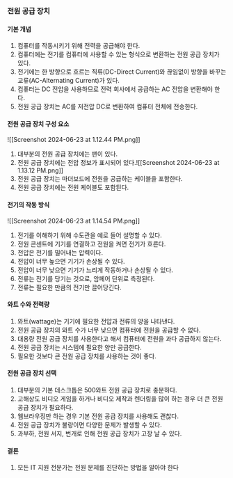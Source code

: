 
### 전원 공급 장치 

#### 기본 개념
1. 컴퓨터를 작동시키기 위해 전력을 공급해야 한다.
2. 컴퓨터에는 전기를 컴퓨터에 사용할 수 있는 형식으로 변환하는 전원 공급 장치가 있다.
3. 전기에는 한 방향으로 흐르는 직류(DC-Direct Current)와 끊임없이 방향을 바꾸는 교류(AC-Alternating Current)가 있다.
4. 컴퓨터는 DC 전압을 사용하므로 전력 회사에서 공급하는 AC 전압을 변환해야 한다.
5. 전원 공급 장치는 AC를 저전압 DC로 변환하여 컴퓨터 전체에 전송한다.

#### 전원 공급 장치 구성 요소
![[Screenshot 2024-06-23 at 1.12.44 PM.png]]
1. 대부분의 전원 공급 장치에는 팬이 있다.
2. 전원 공급 장치에는 전압 정보가 표시되어 있다.![[Screenshot 2024-06-23 at 1.13.12 PM.png]]
3. 전원 공급 장치는 마더보드에 전원을 공급하는 케이블을 포함한다.
4. 전원 공급 장치에는 전원 케이블도 포함된다.

#### 전기의 작동 방식
![[Screenshot 2024-06-23 at 1.14.54 PM.png]]
1. 전기를 이해하기 위해 수도관을 예로 들어 설명할 수 있다.
2. 전원 콘센트에 기기를 연결하고 전원을 켜면 전기가 흐른다.
3. 전압은 전기를 밀어내는 압력이다.
4. 전압이 너무 높으면 기기가 손상될 수 있다.
5. 전압이 너무 낮으면 기기가 느리게 작동하거나 손상될 수 있다.
6. 전류는 전기를 당기는 것으로, 암페어 단위로 측정된다.
7. 전류는 필요한 만큼의 전기만 끌어당긴다.

#### 와트 수와 전력량
1. 와트(wattage)는 기기에 필요한 전압과 전류의 양을 나타낸다.
2. 전원 공급 장치의 와트 수가 너무 낮으면 컴퓨터에 전원을 공급할 수 없다.
3. 대용량 전원 공급 장치를 사용한다고 해서 컴퓨터에 전원을 과다 공급하지 않는다.
4. 전원 공급 장치는 시스템에 필요한 양만 공급한다.
5. 필요한 것보다 큰 전원 공급 장치를 사용하는 것이 좋다.

#### 전원 공급 장치 선택
1. 대부분의 기본 데스크톱은 500와트 전원 공급 장치로 충분하다.
2. 고해상도 비디오 게임을 하거나 비디오 제작과 렌더링을 많이 하는 경우 더 큰 전원 공급 장치가 필요하다.
3. 웹브라우징만 하는 경우 기본 전원 공급 장치를 사용해도 괜찮다.
4. 전원 공급 장치가 불량이면 다양한 문제가 발생할 수 있다.
5. 과부하, 전원 서지, 번개로 인해 전원 공급 장치가 고장 날 수 있다.

#### 결론
1. 모든 IT 지원 전문가는 전원 문제를 진단하는 방법을 알아야 한다